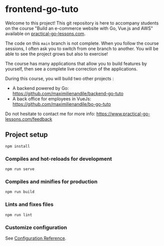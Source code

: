 # frontend-go-tuto

Welcome to this project! This git repository is here to accompany students on the course "Build an e-commerce website with Go, Vue.js and AWS" available on [practical-go-lessons.com](https://www.practical-go-lessons.com/). 

The code on this `main` branch is not complete. When you follow the course sessions, I often ask you to switch from one branch to another. You will be able to see the project grows but also to exercise!

The course has many applications that allow you to build features by yourself, then see a complete live correction of the applications.

During this course, you will build two other projects :
- A backend powered by Go: https://github.com/maximilienandile/backend-go-tuto
- A back office for employees in VueJs: https://github.com/maximilienandile/bo-go-tuto

Do not hesitate to contact me for more info: https://www.practical-go-lessons.com/feedback


## Project setup
```
npm install
```

### Compiles and hot-reloads for development
```
npm run serve
```

### Compiles and minifies for production
```
npm run build
```

### Lints and fixes files
```
npm run lint
```

### Customize configuration
See [Configuration Reference](https://cli.vuejs.org/config/).
